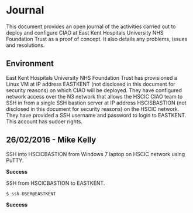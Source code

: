 # Journal
This document provides an open journal of the activities carried out to deploy and configure CIAO at East Kent Hospitals University NHS Foundation Trust as a
proof of concept. It also details any problems, issues and resolutions.

## Environment
East Kent Hospitals University NHS Foundation Trust has provisioned a Linux VM at IP address EASTKENT (not disclosed in this document for security reasons) on which CIAO
will be deployed. They have configured network access over the N3 network that allows the HSCIC CIAO team to SSH in from a single SSH bastion server at IP address
HSCISBASTION (not disclosed in this document for security reasons) on the HSCIC network.
They have provided a SSH username and password to login to EASTKENT. This account has sudoer rights.

## 26/02/2016 - Mike Kelly
SSH into HSCICBASTION from Windows 7 laptop on HSCIC network using PuTTY.

**Success**

SSH from HSCICBASTION to EASTKENT.

`$ ssh USER@EASTKENT`

**Success**



 